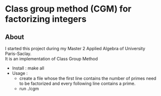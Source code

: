 # Class group method (CGM) for factorizing integers

## About
I started this project during my Master 2 Applied Algebra of University Paris-Saclay.  
It is an implementation of Class Group Method
* Install : make all
* Usage : 
	- create a file <data-file> whose the first line contains the number of primes need to be factorized and every following line contains a prime.
	- run ./cgm <data-file>

